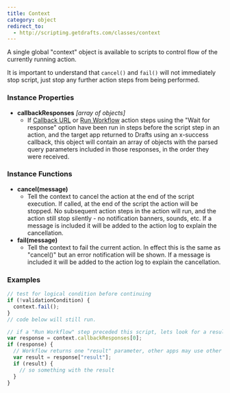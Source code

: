 ```yaml
---
title: Context
category: object
redirect_to:
  - http://scripting.getdrafts.com/classes/context
---
```


A single global "context" object is available to scripts to control flow of the currently running action.

It is important to understand that `cancel()` and `fail()` will not immediately stop script, just stop any further action steps from being performed.

### Instance Properties

- **callbackResponses** *[array of objects]*
  - If [Callback URL]() or [Run Workflow]() action steps using the "Wait for response" option have been run in steps before the script step in an action, and the target app returned to Drafts using an x-success callback, this object will contain an array of objects with the parsed query parameters included in those responses, in the order they were received.

### Instance Functions

- **cancel(message)**
  - Tell the context to cancel the action at the end of the script execution. If called, at the end of the script the action will be stopped. No subsequent action steps in the action will run, and the action still stop silently - no notification banners, sounds, etc.  If a message is included it will be added to the action log to explain the cancellation.
- **fail(message)**
  - Tell the context to fail the current action. In effect this is the same as "cancel()" but an error notification will be shown. If a message is included it will be added to the action log to explain the cancellation.

### Examples

```javascript
// test for logical condition before continuing
if (!validationCondition) {
  context.fail();
}
// code below will still run.
```

```javascript
// if a "Run Workflow" step preceded this script, lets look for a result
var response = context.callbackResponses[0];
if (response) {
  // Workflow returns one "result" parameter, other apps may use other values.
  var result = response["result"];
  if (result) {
    // so something with the result
  }
}
```
